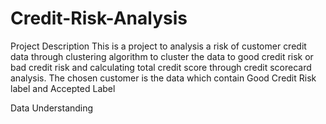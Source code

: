 # Credit-Risk-Analysis

Project Description
This is a project to analysis a risk of customer credit data through clustering algorithm to cluster the data to good credit risk or bad credit risk and calculating total credit score through credit scorecard analysis. The chosen customer is the data which contain Good Credit Risk label and Accepted Label


Data Understanding
